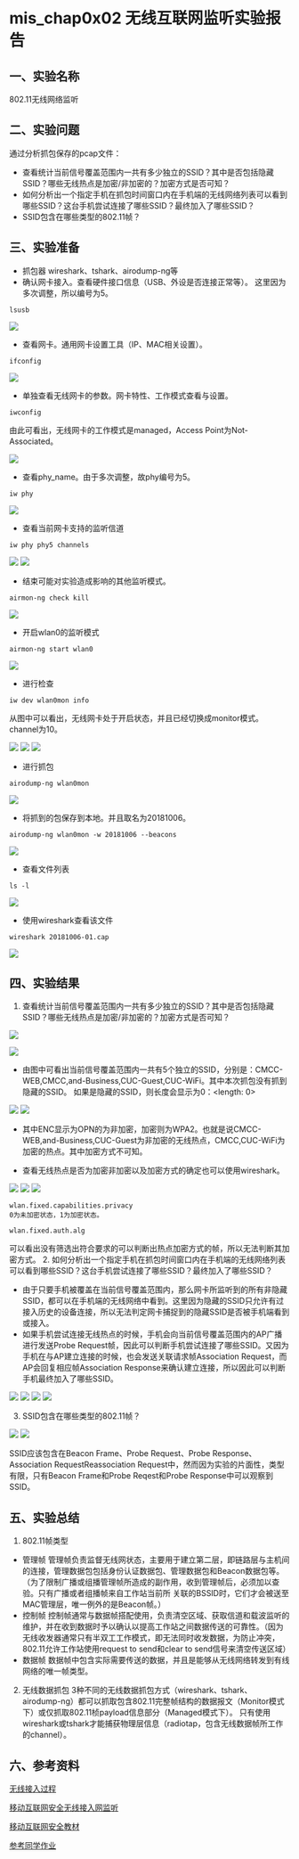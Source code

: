 # mis_chap0x02 无线互联网监听实验报告
## 一、实验名称
802.11无线网络监听
## 二、实验问题
通过分析抓包保存的pcap⽂件：
* 查看统计当前信号覆盖范围内⼀共有多少独⽴的SSID？其中是否包括隐藏SSID？哪些⽆线热点是加密/⾮加密的？加密⽅式是否可知？
* 如何分析出⼀个指定⼿机在抓包时间窗⼝内在⼿机端的⽆线⽹络列表可以看到哪些SSID？这台⼿机尝试连接了哪些SSID？最终加⼊了哪些SSID？
* SSID包含在哪些类型的802.11帧？
## 三、实验准备
* 抓包器
wireshark、tshark、airodump-ng等
* 确认网卡接入。查看硬件接口信息（USB、外设是否连接正常等）。
这里因为多次调整，所以编号为5。
```
lsusb
```

![](连接.PNG)

* 查看网卡。通用网卡设置工具（IP、MAC相关设置）。
```
ifconfig
```

![](ifconfig.PNG)

* 单独查看无线网卡的参数。网卡特性、工作模式查看与设置。
```
iwconfig
```
由此可看出，无线网卡的工作模式是managed，Access Point为Not-Associated。

![](iwconfig.PNG)

* 查看phy_name。由于多次调整，故phy编号为5。
```
iw phy
```

![](iwphy.PNG)

* 查看当前网卡支持的监听信道
```
iw phy phy5 channels
```

![](phy5(1).PNG)
![](phy5(2).PNG)

* 结束可能对实验造成影响的其他监听模式。
```
airmon-ng check kill
```

![](kill.PNG)

* 开启wlan0的监听模式
```
airmon-ng start wlan0
```

![](airmon监听模式.PNG)

* 进行检查
```
iw dev wlan0mon info
```
从图中可以看出，无线网卡处于开启状态，并且已经切换成monitor模式。channel为10。

![](wlan0moninfo.PNG)
![](infoifconfig.PNG)
![](infoiwconfig.PNG)

* 进行抓包
```
airodump-ng wlan0mon
```

![](抓包.PNG)

* 将抓到的包保存到本地。并且取名为20181006。
```
airodump-ng wlan0mon -w 20181006 --beacons
```

![](抓包存为文件.PNG)

* 查看文件列表
```
ls -l
```

![](查看抓包结果文件输出.PNG)

* 使用wireshark查看该文件
```
wireshark 20181006-01.cap
```

![](打开wireshark.PNG)

## 四、实验结果
1. 查看统计当前信号覆盖范围内⼀共有多少独⽴的SSID？其中是否包括隐藏SSID？哪些⽆线热点是加密/⾮加密的？加密⽅式是否可知？

![](0x0008.PNG)

![](抓包.PNG)

* 由图中可看出当前信号覆盖范围内一共有5个独立的SSID，分别是：CMCC-WEB,CMCC,and-Business,CUC-Guest,CUC-WiFi。其中本次抓包没有抓到隐藏的SSID。
如果是隐藏的SSID，则长度会显示为0：<length: 0>

![](分析.PNG)
![](tshark.PNG)

* 其中ENC显示为OPN的为非加密，加密则为WPA2。也就是说CMCC-WEB,and-Business,CUC-Guest为非加密的无线热点，CMCC,CUC-WiFi为加密的热点。其中加密方式不可知。

* 查看无线热点是否为加密非加密以及加密方式的确定也可以使用wireshark。

![](加密.PNG)
![](未加密.PNG)
![](加密方式.PNG)

```
wlan.fixed.capabilities.privacy
0为未加密状态，1为加密状态。
```
```
wlan.fixed.auth.alg
```
可以看出没有筛选出符合要求的可以判断出热点加密方式的帧，所以无法判断其加密方式。
2. 如何分析出⼀个指定⼿机在抓包时间窗⼝内在⼿机端的⽆线⽹络列表可以看到哪些SSID？这台⼿机尝试连接了哪些SSID？最终加⼊了哪些SSID？
* 由于只要手机被覆盖在当前信号覆盖范围内，那么网卡所监听到的所有非隐藏SSID，都可以在手机端的无线网络中看到。这里因为隐藏的SSID只允许有过接入历史的设备连接，所以无法判定网卡捕捉到的隐藏SSID是否被手机端看到或接入。
* 如果手机尝试连接无线热点的时候，手机会向当前信号覆盖范围内的AP广播进行发送Probe Request帧，因此可以判断手机尝试连接了哪些SSID。又因为手机在与AP建立连接的时候，也会发送关联请求帧Association Request，而AP会回复相应帧Association Response来确认建立连接，所以因此可以判断手机最终加入了哪些SSID。

![](0x0008.PNG)
![](手机.PNG)
![](0x0004.PNG)
![](0x0000.PNG)

3. SSID包含在哪些类型的802.11帧？

![](ssid.PNG)
![](ssid1.PNG)

SSID应该包含在Beacon Frame、Probe Request、Probe Response、Association RequestReassociation Request中，然而因为实验的片面性，类型有限，只有Beacon Frame和Probe Reqest和Probe Response中可以观察到SSID。

## 五、实验总结
1. 802.11帧类型
* 管理帧
管理帧负责监督无线网状态，主要用于建立第二层，即链路层与主机间的连接，管理数据包包括身份认证数据包、管理数据包和Beacon数据包等。（为了限制⼴播或组播管理帧所造成的副作用，收到管理帧后，必须加以查验。只有⼴播或者组播帧来自⼯作站当前所
关联的BSSID时，它们才会被送⾄MAC管理层，唯⼀例外的是Beacon帧。）
* 控制帧
控制帧通常与数据帧搭配使用，负责清空区域、获取信道和载波监听的维护，并在收到数据时予以确认以提⾼⼯作站之间数据传送的可靠性。（因为⽆线收发器通常只有半双⼯⼯作模式，即⽆法同时收发数据，为防⽌冲突，802.11允许⼯作站使用request to send和clear to send信号来清空传送区域）
* 数据帧
数据帧中包含实际需要传送的数据，并且是能够从⽆线⽹络转发到有线⽹络的唯⼀帧类型。
2. 无线数据抓包
3种不同的⽆线数据抓包⽅式（wireshark、tshark、airodump-ng）都可以抓取包含802.11完整帧结构的数据报⽂（Monitor模式下）或仅抓取802.11桢payload信息部分（Managed模式下）。
只有使⽤wireshark或tshark才能捕获物理层信息（radiotap，包含⽆线数据帧所⼯作的channel）。

## 六、参考资料
 [无线接入过程](https://blog.csdn.net/hmxz2nn/article/details/79937344)

 [移动互联网安全无线接入网监听](http://sec.cuc.edu.cn/huangwei/course/2017/misLecture0x02.pdf)
 
 [移动互联网安全教材](https://sec.cuc.edu.cn/huangwei/textbook/mis)
 
 [参考同学作业](https://github.com/CUCCS/2018-NS-Public-Jasmine2020/blob/ms_02/MobileSecurityHw02/mis_02无线接入网监听.md)